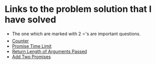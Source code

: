 # Links to the problem solution that I have solved
* The one which are marked with 2 ⭐'s are important questions.
* <a href="https://leetcode.com/problems/counter/">Counter</a>
* <a href="https://leetcode.com/problems/promise-time-limit/">Promise Time Limit</a>
* <a href="https://leetcode.com/problems/return-length-of-arguments-passed/">Return Length of Arguments Passed </a>
* <a href="https://leetcode.com/problems/add-two-promises/">Add Two Promises </a>
